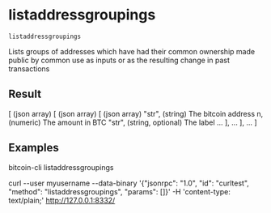 # listaddressgroupings

`listaddressgroupings`

Lists groups of addresses which have had their common ownership made public by common use as inputs or as the resulting change in past transactions

## Result

[               (json array)
  [             (json array)
    [           (json array)
      "str",    (string) The bitcoin address
      n,        (numeric) The amount in BTC
      "str",    (string, optional) The label
      ...
    ],
    ...
  ],
  ...
]

## Examples

bitcoin-cli listaddressgroupings

curl --user myusername --data-binary '{"jsonrpc": "1.0", "id": "curltest", "method": "listaddressgroupings", "params": []}' -H 'content-type: text/plain;' http://127.0.0.1:8332/